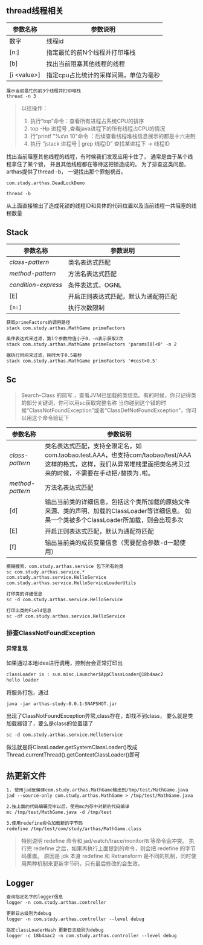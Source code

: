 ## thread线程相关

| 参数名称     | 参数说明                              |
| ------------ | ------------------------------------- |
| 数字         | 线程id                                |
| [n:]         | 指定最忙的前N个线程并打印堆栈         |
| [b]          | 找出当前阻塞其他线程的线程            |
| [i \<value>] | 指定cpu占比统计的采样间隔，单位为毫秒 |

```
展示当前最忙的前3个线程并打印堆栈
thread -n 3
```

>以往操作：
> 1. 执行“top”命令：查看所有进程占系统CPU的排序
> 2. top -Hp 进程号 ,查看java进程下的所有线程占CPU的情况
> 3. 行“printf "%x\n 10"命令 ：后续查看线程堆栈信息展示的都是十六进制
> 4. 执行 “jstack 进程号 | grep 线程ID”  查找某进程下 -> 线程ID


找出当前阻塞其他线程的线程，有时候我们发现应用卡住了， 通常是由于某个线程拿住了某个锁， 
并且其他线程都在等待这把锁造成的。 为了排查这类问题， arthas提供了thread -b， 一键找出那个罪魁祸首。

```
com.study.arthas.DeadLockDemo

thread -b
```

从上面直接输出了造成死锁的线程ID和具体的代码位置以及当前线程一共阻塞的线程数量

## Stack

| 参数名称            | 参数说明                             |
| ------------------- | ------------------------------------ |
| *class-pattern*     | 类名表达式匹配                       |
| *method-pattern*    | 方法名表达式匹配                     |
| *condition-express* | 条件表达式，OGNL                     |
| [E]                 | 开启正则表达式匹配，默认为通配符匹配 |
| `[n:]`              | 执行次数限制                         |

```dtd
获取primeFactors的调用路径
stack com.study.arthas.MathGame primeFactors
```

```dtd
条件表达式来过滤，第1个参数的值小于0，-n表示获取2次
stack com.study.arthas.MathGame primeFactors 'params[0]<0' -n 2
```

```dtd
据执行时间来过滤，耗时大于0.5毫秒
stack com.study.arthas.MathGame primeFactors '#cost>0.5'
```

## Sc

> Search-Class 的简写 ，查看JVM已加载的类信息。有的时候，你只记得类的部分关键词，你可以用sc获取完整名称 
> 当你碰到这个错的时候“ClassNotFoundException”或者“ClassDefNotFoundException”，你可以用这个命令验证下


| 参数名称         | 参数说明                                                     |
| ---------------- | ------------------------------------------------------------ |
| *class-pattern*  | 类名表达式匹配，支持全限定名，如com.taobao.test.AAA，也支持com/taobao/test/AAA这样的格式，这样，我们从异常堆栈里面把类名拷贝过来的时候，不需要在手动把`/`替换为`.`啦。 |
| *method-pattern* | 方法名表达式匹配                                             |
| [d]              | 输出当前类的详细信息，包括这个类所加载的原始文件来源、类的声明、加载的ClassLoader等详细信息。 如果一个类被多个ClassLoader所加载，则会出现多次 |
| [E]              | 开启正则表达式匹配，默认为通配符匹配                         |
| [f]              | 输出当前类的成员变量信息（需要配合参数-d一起使用）           |

```dtd
模糊搜索，com.study.arthas.service 包下所有的类
sc com.study.arthas.service.*
com.study.arthas.service.HelloService
com.study.arthas.service.HelloServiceLoaderUtils
```

```dtd
打印类的详细信息
sc -d com.study.arthas.service.HelloService
```

```dtd
打印出类的Field信息
sc -df com.study.arthas.service.HelloService
```

### 排查ClassNotFoundException

#### 异常复现
如果通过本地idea进行调用，控制台会正常打印出

```dtd
classLoader is : sun.misc.Launcher$AppClassLoader@18b4aac2
hello loader
```

将服务打包，通过

```dtd
java -jar arthas-study-0.0.1-SNAPSHOT.jar
```

出现了ClassNotFoundException异常,class存在，却找不到class，
要么就是类加载器错了，要么是class的位置错了

```dtd
sc -d com.study.arthas.service.HelloService
```

做法就是将ClassLoader.getSystemClassLoader()改成
Thread.currentThread().getContextClassLoader()即可


## 热更新文件

```dtd
1. 使用jad反编译com.study.arthas.MathGame输出到/tmp/test/MathGame.java
jad --source-only com.study.arthas.MathGame > /tmp/test/MathGame.java
```

```dtd
2.按上面的代码编辑完毕以后，使用mc内存中对新的代码编译
mc /tmp/test/MathGame.java -d /tmp/test
```

```dtd
3.使用redefine命令加载新的字节码
redefine /tmp/test/com/study/arthas/MathGame.class
```

> 特别说明
redefine 命令和 jad/watch/trace/monitor/tt 等命令会冲突。
执行完 redefine 之后，如果再执行上面提到的命令，则会把 redefine 的字节码重置。
原因是 jdk 本身 redefine 和 Retransform 是不同的机制，同时使用两种机制来更新字节码，只有最后修改的会生效。

## Logger 

```dtd
查询指定名字的logger信息
logger -n com.study.arthas.controller
```

```dtd
更新日志级别为debug
logger -n com.study.arthas.controller --level debug
```

```dtd
指定classLoaderHash 更新日志级别为debug
logger -c 18b4aac2 -n com.study.arthas.controller --level debug
```

